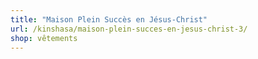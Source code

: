 ```yaml
---
title: "Maison Plein Succès en Jésus-Christ"
url: /kinshasa/maison-plein-succes-en-jesus-christ-3/
shop: vêtements
---
```

